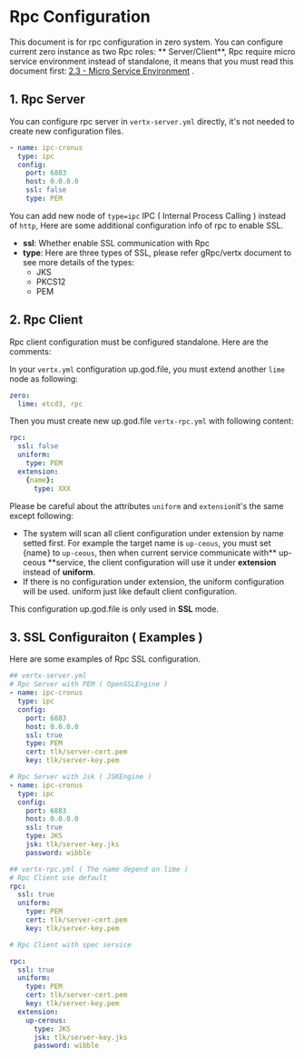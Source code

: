 # Rpc Configuration

This document is for rpc configuration in zero system. You can configure current zero instance as two Rpc roles: **
Server/Client**, Rpc require micro service environment instead of standalone, it means that you must read this document
first: [2.3 - Micro Service Environment](/doc/23-micro-service-environment.md) .

## 1. Rpc Server

You can configure rpc server in `vertx-server.yml` directly, it's not needed to create new configuration files.

```yaml
- name: ipc-cronus
  type: ipc
  config:
    port: 6883
    host: 0.0.0.0
    ssl: false
    type: PEM
```

You can add new node of `type=ipc` IPC \( Internal Process Calling \) instead of `http`, Here are some additional
configuration info of rpc to enable SSL.

* **ssl**: Whether enable SSL communication with Rpc
* **type**: Here are three types of SSL, please refer gRpc/vertx document to see more details of the types:
    * JKS
    * PKCS12
    * PEM

## 2. Rpc Client

Rpc client configuration must be configured standalone. Here are the comments:

In your `vertx.yml` configuration up.god.file, you must extend another `lime` node as following:

```yaml
zero:
  lime: etcd3, rpc
```

Then you must create new up.god.file `vertx-rpc.yml` with following content:

```yaml
rpc:
  ssl: false
  uniform:
    type: PEM
  extension:
    {name}:
      type: XXX
```

Please be careful about the attributes `uniform` and `extension`it's the same except following:

* The system will scan all client configuration under extension by name setted first. For example the target name
  is `up-ceous`, you must set {name} to `up-ceous`, then when current service communicate with** up-ceous **service, the
  client configuration will use it under **extension** instead of **uniform**.
* If there is no configuration under extension, the uniform configuration will be used. uniform just like default client
  configuration.

This configuration up.god.file is only used in **SSL** mode.

## 3. SSL Configuraiton \( Examples \)

Here are some examples of Rpc SSL configuration.

```yaml
## vertx-server.yml
# Rpc Server with PEM ( OpenSSLEngine )
- name: ipc-cronus
  type: ipc
  config:
    port: 6883
    host: 0.0.0.0
    ssl: true
    type: PEM
    cert: tlk/server-cert.pem
    key: tlk/server-key.pem

# Rpc Server with Jsk ( JSKEngine )
- name: ipc-cronus
  type: ipc
  config:
    port: 6883
    host: 0.0.0.0
    ssl: true
    type: JKS
    jsk: tlk/server-key.jks
    password: wibble
```
```yaml
## vertx-rpc.yml ( The name depend on lime )
# Rpc Client use default
rpc:
  ssl: true
  uniform:
    type: PEM
    cert: tlk/server-cert.pem
    key: tlk/server-key.pem
```
```yaml
# Rpc Client with spec service

rpc:
  ssl: true
  uniform:
    type: PEM
    cert: tlk/server-cert.pem
    key: tlk/server-key.pem
  extension:
    up-cerous:
      type: JKS
      jsk: tlk/server-key.jks
      password: wibble
```



